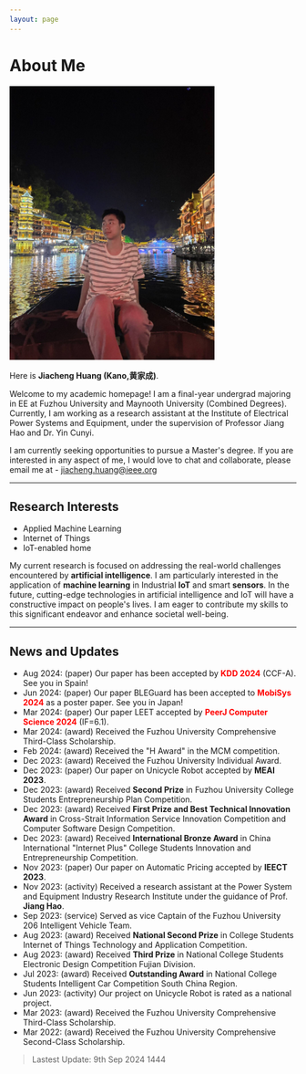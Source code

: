 ```yaml
---
layout: page
---
```


# About Me

<img src="/images/jiachenghuang.jpg" class="floatpic" width="360" height="480">

Here is **Jiacheng Huang (Kano,黄家成)**.

Welcome to my academic homepage! I am a final-year undergrad majoring in EE at Fuzhou University and Maynooth University (Combined Degrees). Currently, I am working as a research assistant at the Institute of Electrical Power Systems and Equipment, under the supervision of Professor Jiang Hao and Dr. Yin Cunyi.

I am currently seeking opportunities to pursue a Master's degree. If you are interested in any aspect of me, I would love to chat and collaborate, please email me at - jiacheng.huang@ieee.org

---

## Research Interests

- Applied Machine Learning
- Internet of Things
- IoT-enabled home

My current research is focused on addressing the real-world challenges encountered by **artificial intelligence**. I am particularly interested in the application of **machine learning** in Industrial **IoT** and smart **sensors**. In the future, cutting-edge technologies in artificial intelligence and IoT will have a constructive impact on people's lives. I am eager to contribute my skills to this significant endeavor and enhance societal well-being.

---

## News and Updates

<!-- <div style="text-align: justify;"> -->
- Aug 2024: (paper) Our paper has been accepted by <strong><font color='red'>KDD 2024</font></strong> (CCF-A). See you in Spain!<br>
- Jun 2024: (paper) Our paper BLEGuard has been accepted to <strong><font color='red'>MobiSys 2024</font></strong> as a poster paper. See you in Japan!<br>
- Mar 2024: (paper) Our paper LEET accepted by <strong><font color='red'>PeerJ Computer Science 2024</font></strong> (IF=6.1).<br>
- Mar 2024: (award) Received the Fuzhou University Comprehensive Third-Class Scholarship.<br>
- Feb 2024: (award) Received the "H Award" in the MCM competition.<br>
- Dec 2023: (award) Received the Fuzhou University Individual Award.<br>
- Dec 2023: (paper) Our paper on Unicycle Robot accepted by <strong>MEAI 2023</strong>.<br>
- Dec 2023: (award) Received <strong>Second Prize</strong> in Fuzhou University College Students Entrepreneurship Plan Competition.<br>
- Dec 2023: (award) Received <strong>First Prize and Best Technical Innovation Award</strong> in Cross-Strait Information Service Innovation Competition and Computer Software Design Competition.<br>
- Dec 2023: (award) Received <strong>International Bronze Award</strong> in China International "Internet Plus" College Students Innovation and Entrepreneurship Competition.<br>
- Nov 2023: (paper) Our paper on Automatic Pricing accepted by <strong>IEECT 2023</strong>.<br>
- Nov 2023: (activity) Received a research assistant at the Power System and Equipment Industry Research Institute under the guidance of Prof. <strong>Jiang Hao</strong>.<br>
- Sep 2023: (service) Served as vice Captain of the Fuzhou University 206 Intelligent Vehicle Team.<br>
- Aug 2023: (award) Received <strong>National Second Prize</strong> in College Students Internet of Things Technology and Application Competition.<br>
- Aug 2023: (award) Received <strong>Third Prize</strong> in National College Students Electronic Design Competition Fujian Division.<br>
- Jul 2023: (award) Received <strong>Outstanding Award</strong> in National College Students Intelligent Car Competition South China Region.<br>
- Jun 2023: (activity) Our project on Unicycle Robot is rated as a national project.<br>
- Mar 2023: (award) Received the Fuzhou University Comprehensive Third-Class Scholarship.<br>
- Mar 2022: (award) Received the Fuzhou University Comprehensive Second-Class Scholarship.
<!-- </div> -->

> Lastest Update: 9th Sep 2024 1444